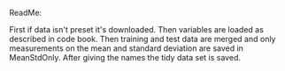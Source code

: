 ReadMe:

First if data isn't preset it's downloaded.
Then variables are loaded as described in code book.
Then training and test data are merged and only measurements on the mean and standard deviation are saved in MeanStdOnly.
After giving the names the tidy data set is saved.